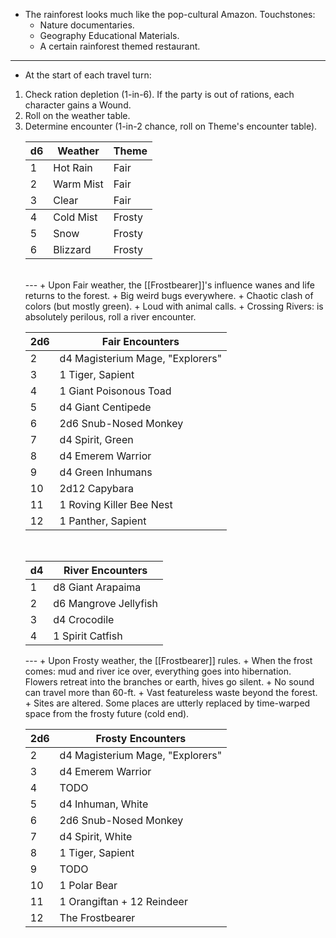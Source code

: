 + The rainforest looks much like the pop-cultural Amazon. Touchstones:
	+ Nature documentaries.
	+ Geography Educational Materials.
	+ A certain rainforest themed restaurant.
---
+ At the start of each travel turn:
1. Check ration depletion (1-in-6). If the party is out of rations, each character gains a Wound.
2. Roll on the weather table.
3. Determine encounter (1-in-2 chance, roll on Theme's encounter table).<br><table>
  <thead>
	  <tr>
		  <th>d6</th>
		  <th>Weather</th>
		  <th>Theme</th>
	  </tr>
  </thead>
  <tbody class="theme-emerem">
	  <tr><td>1</td><td>Hot Rain</td><td>Fair</td></tr>
	  <tr ><td>2</td><td>Warm Mist</td><td>Fair</td></tr>
	  <tr ><td>3</td><td>Clear</td><td>Fair</td></tr>
</tbody>
<tbody  class="theme-frost">
	  <tr><td>4</td><td>Cold Mist</td><td>Frosty</td></tr>
	  <tr><td>5</td><td>Snow</td><td>Frosty</td></tr>
	  <tr><td>6</td><td>Blizzard</td><td>Frosty</td></tr>
  </tbody>
  </table><br>
---
+ Upon Fair weather, the [[Frostbearer]]'s influence wanes and life returns to the forest.
+ Big weird bugs everywhere.
+ Chaotic clash of colors (but mostly green).
+ Loud with animal calls.
+ Crossing Rivers: is absolutely perilous, roll a river encounter.<br><table>
<thead>
	<tr><th>2d6</th><th>Fair Encounters</th></tr>
</thead>
<tbody class="theme-emerem">
	<tr ><td>2</td><td>d4 Magisterium Mage, "Explorers"</td></tr>
	<tr ><td>3</td><td>1 Tiger, Sapient</td></tr>
	<tr ><td>4</td><td>1 Giant Poisonous Toad</td></tr>
	<tr ><td>5</td><td>d4 Giant Centipede</td></tr>
	<tr ><td>6</td><td>2d6 Snub-Nosed Monkey</td></tr>
	<tr ><td>7</td><td>d4 Spirit, Green</td></tr>
	<tr ><td>8</td><td>d4 Emerem Warrior</td></tr>
	<tr ><td>9</td><td>d4 Green Inhumans</td></tr>
	<tr ><td>10</td><td>2d12 Capybara</td></tr>
	<tr ><td>11</td><td>1 Roving Killer Bee Nest</td></tr>
	<tr ><td>12</td><td>1 Panther, Sapient</td></tr>
</tbody>
  </table><br><table>
<thead>
	<tr><th>d4</th><th>River Encounters</th></tr>
</thead>
<tbody class="theme-emerem">
	<tr ><td>1</td><td>d8 Giant Arapaima</td></tr>
	<tr ><td>2</td><td>d6 Mangrove Jellyfish</td></tr>
	<tr ><td>3</td><td>d4 Crocodile</td></tr>
	<tr ><td>4</td><td>1 Spirit Catfish</td></tr>
</tbody>
  </table>
---
+ Upon Frosty weather, the [[Frostbearer]] rules.
+ When the frost comes: mud and river ice over, everything goes into hibernation. Flowers retreat into the branches or earth, hives go silent.
+ No sound can travel more than 60-ft.
+ Vast featureless waste beyond the forest.
+ Sites are altered. Some places are utterly replaced by time-warped space from the frosty future (cold end).<br><table>
  <thead>
	  <tr><th>2d6</th><th>Frosty Encounters</th></tr>
  </thead>
 <tbody class="theme-frost">
	 <tr><td>2</td><td>d4 Magisterium Mage, "Explorers"</td></tr>
	  <tr ><td>3</td><td>d4 Emerem Warrior</td></tr>
	  <tr><td>4</td><td>TODO</td></tr>
	  <tr><td>5</td><td>d4 Inhuman, White</td></tr>
	  <tr><td>6</td><td>2d6 Snub-Nosed Monkey</td></tr>
	  <tr><td>7</td><td>d4 Spirit, White</td></tr>
	  <tr><td>8</td><td>1 Tiger, Sapient</td></tr>
	  <tr><td>9</td><td>TODO</td></tr>
	  <tr><td>10</td><td>1 Polar Bear</td></tr>
	  <tr><td>11</td><td>1 Orangiftan + 12 Reindeer</td></tr>
	  <tr><td>12</td><td>The Frostbearer</td></tr>
 </tbody>
  </table>